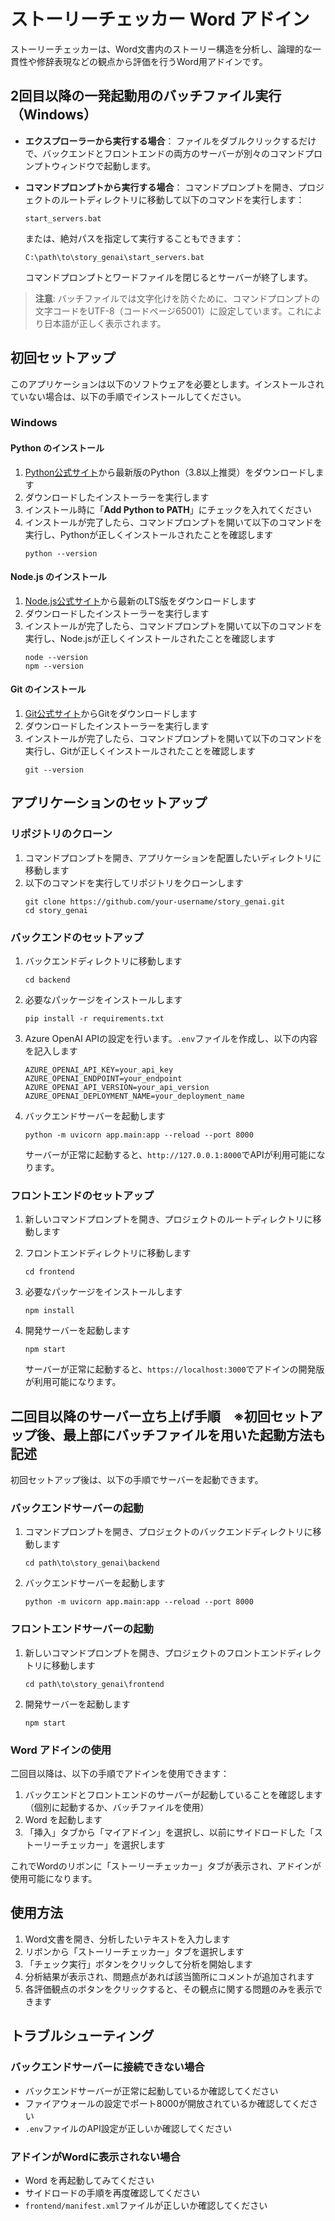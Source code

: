 # ストーリーチェッカー Word アドイン

ストーリーチェッカーは、Word文書内のストーリー構造を分析し、論理的な一貫性や修辞表現などの観点から評価を行うWord用アドインです。

## 2回目以降の一発起動用のバッチファイル実行（Windows）

- **エクスプローラーから実行する場合**：
  ファイルをダブルクリックするだけで、バックエンドとフロントエンドの両方のサーバーが別々のコマンドプロンプトウィンドウで起動します。

- **コマンドプロンプトから実行する場合**：
  コマンドプロンプトを開き、プロジェクトのルートディレクトリに移動して以下のコマンドを実行します：
  ```
  start_servers.bat
  ```
  または、絶対パスを指定して実行することもできます：
  ```
  C:\path\to\story_genai\start_servers.bat
  ```

  コマンドプロンプトとワードファイルを閉じるとサーバーが終了します。

> **注意**: バッチファイルでは文字化けを防ぐために、コマンドプロンプトの文字コードをUTF-8（コードページ65001）に設定しています。これにより日本語が正しく表示されます。

## 初回セットアップ

このアプリケーションは以下のソフトウェアを必要とします。インストールされていない場合は、以下の手順でインストールしてください。

### Windows

#### Python のインストール

1. [Python公式サイト](https://www.python.org/downloads/)から最新版のPython（3.8以上推奨）をダウンロードします
2. ダウンロードしたインストーラーを実行します
3. インストール時に「**Add Python to PATH**」にチェックを入れてください
4. インストールが完了したら、コマンドプロンプトを開いて以下のコマンドを実行し、Pythonが正しくインストールされたことを確認します
   ```
   python --version
   ```

#### Node.js のインストール

1. [Node.js公式サイト](https://nodejs.org/)から最新のLTS版をダウンロードします
2. ダウンロードしたインストーラーを実行します
3. インストールが完了したら、コマンドプロンプトを開いて以下のコマンドを実行し、Node.jsが正しくインストールされたことを確認します
   ```
   node --version
   npm --version
   ```

#### Git のインストール

1. [Git公式サイト](https://git-scm.com/download/win)からGitをダウンロードします
2. ダウンロードしたインストーラーを実行します
3. インストールが完了したら、コマンドプロンプトを開いて以下のコマンドを実行し、Gitが正しくインストールされたことを確認します
   ```
   git --version
   ```

## アプリケーションのセットアップ

### リポジトリのクローン

1. コマンドプロンプトを開き、アプリケーションを配置したいディレクトリに移動します
2. 以下のコマンドを実行してリポジトリをクローンします
   ```
   git clone https://github.com/your-username/story_genai.git
   cd story_genai
   ```

### バックエンドのセットアップ

1. バックエンドディレクトリに移動します
   ```
   cd backend
   ```

2. 必要なパッケージをインストールします
   ```
   pip install -r requirements.txt
   ```

4. Azure OpenAI APIの設定を行います。`.env`ファイルを作成し、以下の内容を記入します
   ```
   AZURE_OPENAI_API_KEY=your_api_key
   AZURE_OPENAI_ENDPOINT=your_endpoint
   AZURE_OPENAI_API_VERSION=your_api_version
   AZURE_OPENAI_DEPLOYMENT_NAME=your_deployment_name
   ```

5. バックエンドサーバーを起動します
   ```
   python -m uvicorn app.main:app --reload --port 8000
   ```
   サーバーが正常に起動すると、`http://127.0.0.1:8000`でAPIが利用可能になります。

### フロントエンドのセットアップ

1. 新しいコマンドプロンプトを開き、プロジェクトのルートディレクトリに移動します
2. フロントエンドディレクトリに移動します
   ```
   cd frontend
   ```

3. 必要なパッケージをインストールします
   ```
   npm install
   ```

4. 開発サーバーを起動します
   ```
   npm start
   ```
   サーバーが正常に起動すると、`https://localhost:3000`でアドインの開発版が利用可能になります。

## 二回目以降のサーバー立ち上げ手順　※初回セットアップ後、最上部にバッチファイルを用いた起動方法も記述

初回セットアップ後は、以下の手順でサーバーを起動できます。

### バックエンドサーバーの起動

1. コマンドプロンプトを開き、プロジェクトのバックエンドディレクトリに移動します
   ```
   cd path\to\story_genai\backend
   ```

2. バックエンドサーバーを起動します
   ```
   python -m uvicorn app.main:app --reload --port 8000
   ```

### フロントエンドサーバーの起動

1. 新しいコマンドプロンプトを開き、プロジェクトのフロントエンドディレクトリに移動します
   ```
   cd path\to\story_genai\frontend
   ```

2. 開発サーバーを起動します
   ```
   npm start
   ```


### Word アドインの使用

二回目以降は、以下の手順でアドインを使用できます：

1. バックエンドとフロントエンドのサーバーが起動していることを確認します（個別に起動するか、バッチファイルを使用）
2. Word を起動します
3. 「挿入」タブから「マイアドイン」を選択し、以前にサイドロードした「ストーリーチェッカー」を選択します

これでWordのリボンに「ストーリーチェッカー」タブが表示され、アドインが使用可能になります。

## 使用方法

1. Word文書を開き、分析したいテキストを入力します
2. リボンから「ストーリーチェッカー」タブを選択します
3. 「チェック実行」ボタンをクリックして分析を開始します
4. 分析結果が表示され、問題点があれば該当箇所にコメントが追加されます
5. 各評価観点のボタンをクリックすると、その観点に関する問題のみを表示できます

## トラブルシューティング

### バックエンドサーバーに接続できない場合

- バックエンドサーバーが正常に起動しているか確認してください
- ファイアウォールの設定でポート8000が開放されているか確認してください
- `.env`ファイルのAPI設定が正しいか確認してください

### アドインがWordに表示されない場合

- Word を再起動してみてください
- サイドロードの手順を再度確認してください
- `frontend/manifest.xml`ファイルが正しいか確認してください
